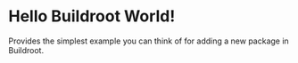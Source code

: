 # Hello Buildroot World!

Provides the simplest example you can think of for adding a new package in Buildroot.
